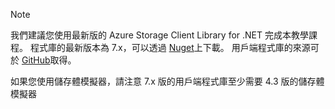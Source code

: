 > [!NOTE]
> 我們建議您使用最新版的 Azure Storage Client Library for .NET 完成本教學課程。 程式庫的最新版本為 7.x，可以透過 [Nuget](https://www.nuget.org/packages/WindowsAzure.Storage/)上下載。 用戶端程式庫的來源可於 [GitHub](https://github.com/Azure/azure-storage-net)取得。
> 
> 如果您使用儲存體模擬器，請注意 7.x 版的用戶端程式庫至少需要 4.3 版的儲存體模擬器 
> 
> 



<!--HONumber=Nov16_HO2-->



